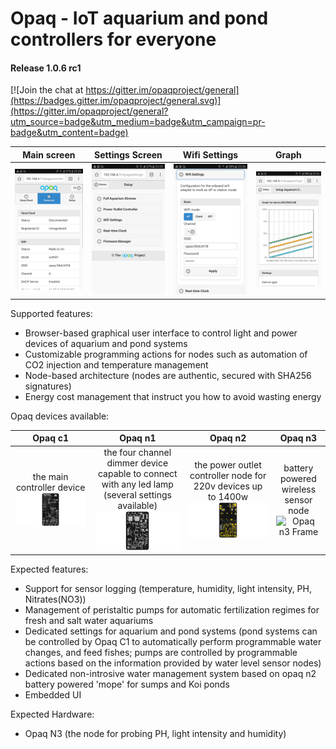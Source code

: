 # Opaq - IoT aquarium and pond controllers for everyone
#### Release 1.0.6 rc1

[![Join the chat at https://gitter.im/opaqproject/general](https://badges.gitter.im/opaqproject/general.svg)](https://gitter.im/opaqproject/general?utm_source=badge&utm_medium=badge&utm_campaign=pr-badge&utm_content=badge)

Main screen |  Settings Screen | Wifi Settings | Graph
:-----------:|:----------------:|:------:|:-------:
![](/data/binaries/screenshots/main.png) |  ![](/data/binaries/screenshots/settings.png) |  ![](/data/binaries/screenshots/wifi.png) |  ![](/data/binaries/screenshots/dimmergraph.png)

Supported features:
- Browser-based graphical user interface to control light and power devices of aquarium and pond systems
- Customizable programming actions for nodes such as automation of CO2 injection and temperature management
- Node-based architecture (nodes are authentic, secured with SHA256 signatures)
- Energy cost management that instruct you how to avoid wasting energy

Opaq devices available:

Opaq c1 | Opaq n1 | Opaq n2 | Opaq n3
:------:|:---------:|:---------:|:---------:
the main controller device ![Opaq C1 Frame](https://github.com/anmaped/opaq-hardware/blob/master/c1/v1.1/top.png?raw=true "Opaq C1 Frame") | the four channel dimmer device capable to connect with any led lamp (several settings available) ![Opaq n1 Frame](https://github.com/anmaped/opaq-hardware/blob/master/n1/v2.1/top.png?raw=true "Opaq n1 Frame") | the power outlet controller node for 220v devices up to 1400w ![Opaq n2 Frame](https://github.com/anmaped/opaq-hardware/blob/master/n2/top.png?raw=true "Opaq n2 Frame") | battery powered wireless sensor node ![Opaq n3 Frame](https://github.com/anmaped/opaq-hardware/blob/master/n3/top.png?raw=true "Opaq n3 Frame")

Expected features:
- Support for sensor logging (temperature, humidity, light intensity, PH, Nitrates(NO3))
- Management of peristaltic pumps for automatic fertilization regimes for fresh and salt water aquariums
- Dedicated settings for aquarium and pond systems (pond systems can be controlled by Opaq C1 to automatically perform programmable water changes, and feed fishes; pumps are controlled by programmable actions based on the information provided by water level sensor nodes)
- Dedicated non-introsive water management system based on opaq n2 battery powered 'mope' for sumps and Koi ponds
- Embedded UI

Expected Hardware:
- Opaq N3 (the node for probing PH, light intensity and humidity)
